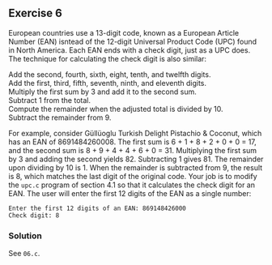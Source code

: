 ## Exercise 6
European countries use a 13-digit code, known as a European Article Number (EAN) isntead of the 12-digit Universal Product Code (UPC) found in North America. Each EAN ends with a check digit, just as a UPC does. The technique for calculating the check digit is also similar:

Add the second, fourth, sixth, eight, tenth, and twelfth digits.</br>
Add the first, third, fifth, seventh, ninth, and eleventh digits.</br>
Multiply the first sum by 3 and add it to the second sum.</br>
Subtract 1 from the total.</br>
Compute the remainder when the adjusted total is divided by 10.</br>
Subtract the remainder from 9.

For example, consider Güllüoglu Turkish Delight Pistachio & Coconut, which has an EAN of 8691484260008. The first sum is 6 + 1 + 8 + 2 + 0 + 0 = 17, and the second sum is 8 + 9 + 4 + 4 + 6 + 0 = 31. Multiplying the first sum by 3 and adding the second yields 82. Subtracting 1 gives 81. The remainder upon dividing by 10 is 1. When the remainder is subtracted from 9, the result is 8, which matches the last digit of the original code. Your job is to modify the `upc.c` program of section 4.1 so that it calculates the check digit for an EAN. The user will enter the first 12 digits of the EAN as a single number:
```
Enter the first 12 digits of an EAN: 869148426000
Check digit: 8
```
### Solution
See `06.c`.